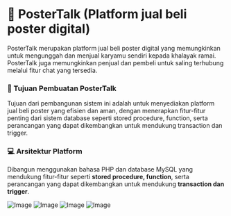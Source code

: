 # 📰 PosterTalk (Platform jual beli poster digital)
PosterTalk merupakan platform jual beli poster digital yang memungkinkan untuk mengunggah dan menjual karyamu sendiri kepada khalayak ramai. PosterTalk juga memungkinkan penjual dan pembeli untuk saling terhubung melalui fitur chat yang tersedia.

### 📌 Tujuan Pembuatan PosterTalk
Tujuan dari pembangunan sistem ini adalah untuk menyediakan platform jual beli poster yang efisien dan aman, dengan menerapkan fitur-fitur penting dari sistem database seperti stored procedure, function, serta perancangan yang dapat dikembangkan untuk mendukung transaction dan trigger.

### 💻 Arsitektur Platform
Dibangun menggunakan bahasa PHP dan database MySQL yang mendukung fitur-fitur seperti **stored procedure, function**, serta perancangan yang dapat dikembangkan untuk mendukung **transaction dan trigger**.

![Image](https://github.com/user-attachments/assets/4dc54041-c6e5-401f-9c10-90f62d16503b)
![Image](https://github.com/user-attachments/assets/abfe046b-e29a-42c6-b15d-457c9cfefc25)
![Image](https://github.com/user-attachments/assets/abc6743d-1f96-4af7-99fa-e92d16b6e3fd)
![Image](https://github.com/user-attachments/assets/adc709c5-73de-47e5-83b9-392442d3d947)



